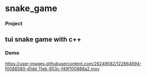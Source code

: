 # snake_game

### Project
tui snake game with c++
---
### Demo


https://user-images.githubusercontent.com/26249582/122664694-f0088580-d1dd-11eb-853c-f49f100888a2.mov
